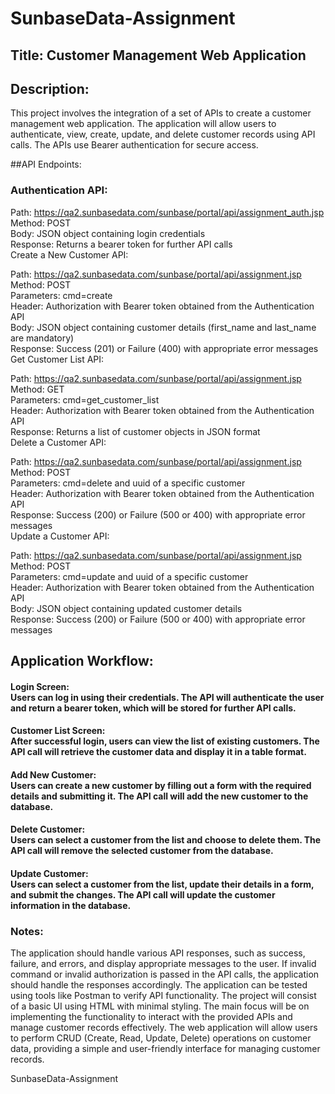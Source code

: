 # SunbaseData-Assignment

## Title: Customer Management Web Application

## Description:
This project involves the integration of a set of APIs to create a customer management web application. The application will allow users to authenticate, view, create, update, and delete customer records using API calls. The APIs use Bearer authentication for secure access.

##API Endpoints:

### Authentication API:
Path: https://qa2.sunbasedata.com/sunbase/portal/api/assignment_auth.jsp <br>
Method: POST <br>
Body: JSON object containing login credentials <br>
Response: Returns a bearer token for further API calls <br>
Create a New Customer API: <br>

Path: https://qa2.sunbasedata.com/sunbase/portal/api/assignment.jsp <br>
Method: POST <br>
Parameters: cmd=create <br>
Header: Authorization with Bearer token obtained from the Authentication API <br>
Body: JSON object containing customer details (first_name and last_name are mandatory) <br>
Response: Success (201) or Failure (400) with appropriate error messages <br>
Get Customer List API: <br>

Path: https://qa2.sunbasedata.com/sunbase/portal/api/assignment.jsp <br>
Method: GET <br>
Parameters: cmd=get_customer_list <br>
Header: Authorization with Bearer token obtained from the Authentication API <br>
Response: Returns a list of customer objects in JSON format <br>
Delete a Customer API: <br>

Path: https://qa2.sunbasedata.com/sunbase/portal/api/assignment.jsp <br>
Method: POST <br>
Parameters: cmd=delete and uuid of a specific customer <br>
Header: Authorization with Bearer token obtained from the Authentication API <br>
Response: Success (200) or Failure (500 or 400) with appropriate error messages <br>
Update a Customer API: <br>

Path: https://qa2.sunbasedata.com/sunbase/portal/api/assignment.jsp <br>
Method: POST <br>
Parameters: cmd=update and uuid of a specific customer <br>
Header: Authorization with Bearer token obtained from the Authentication API <br>
Body: JSON object containing updated customer details <br>
Response: Success (200) or Failure (500 or 400) with appropriate error messages <br>

## Application Workflow:
#### Login Screen: <br> Users can log in using their credentials. The API will authenticate the user and return a bearer token, which will be stored for further API calls.
#### Customer List Screen: <br> After successful login, users can view the list of existing customers. The API call will retrieve the customer data and display it in a table format.
#### Add New Customer: <br> Users can create a new customer by filling out a form with the required details and submitting it. The API call will add the new customer to the database.
#### Delete Customer: <br> Users can select a customer from the list and choose to delete them. The API call will remove the selected customer from the database.
#### Update Customer: <br> Users can select a customer from the list, update their details in a form, and submit the changes. The API call will update the customer information in the database. <br>

### Notes: <br>
The application should handle various API responses, such as success, failure, and errors, and display appropriate messages to the user.
If invalid command or invalid authorization is passed in the API calls, the application should handle the responses accordingly.
The application can be tested using tools like Postman to verify API functionality.
The project will consist of a basic UI using HTML with minimal styling. The main focus will be on implementing the functionality to interact with the provided APIs and manage customer records effectively. The web application will allow users to perform CRUD (Create, Read, Update, Delete) operations on customer data, providing a simple and user-friendly interface for managing customer records.


SunbaseData-Assignment
